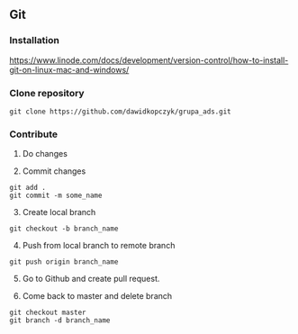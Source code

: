 ## Git

### Installation
https://www.linode.com/docs/development/version-control/how-to-install-git-on-linux-mac-and-windows/

### Clone repository
```
git clone https://github.com/dawidkopczyk/grupa_ads.git
```

### Contribute
1. Do changes

2. Commit changes
```
git add .
git commit -m some_name
```

3. Create local branch
```
git checkout -b branch_name
```

4. Push from local branch to remote branch
```
git push origin branch_name
```

5. Go to Github and create pull request. 

6. Come back to master and delete branch
```
git checkout master
git branch -d branch_name
```